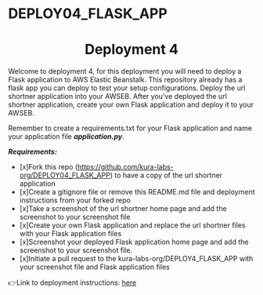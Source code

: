 # DEPLOY04_FLASK_APP

<h1 align=center>Deployment 4</h1>

Welcome to deployment 4, for this deployment you will need to deploy a Flask application to AWS Elastic Beanstalk. This repository already has a flask app you can deploy to test your setup configurations. Deploy the url shortner application into your AWSEB. After you've deployed the url shortner application, create your own Flask application and deploy it to your AWSEB.    

Remember to create a requirements.txt for your Flask application and name your application file ***application.py***. 

***Requirements:*** 
- [x]Fork this repo (https://github.com/kura-labs-org/DEPLOY04_FLASK_APP) to have a copy of the url shortner application
- [x]Create a gitignore file or remove this README.md file and deployment instructions from your forked repo
- [x]Take a screenshot of the url shortner home page and add the screenshot to your screenshot file 
- [x]Create your own Flask application and replace the url shortner files with your Flask application files
- [x]Screenshot your deployed Flask application home page and add the screenshot to your screenshot file.   
- [x]Initiate a pull request to the kura-labs-org/DEPLOY4_FLASK_APP with your screenshot file and Flask application files   

👉Link to deployment instructions: [here]()  
